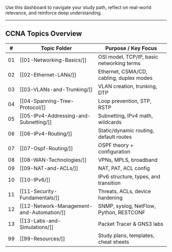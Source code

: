 
Use this dashboard to navigate your study path, reflect on real-world relevance, and reinforce deep understanding.

---

## CCNA Topics Overview

| #  | Topic Folder                                 | Purpose / Key Focus                          |
|----|----------------------------------------------|----------------------------------------------|
| 01 | [[01-Networking-Basics/]]                    | OSI model, TCP/IP, basic networking terms    |
| 02 | [[02-Ethernet-LANs/]]                        | Ethernet, CSMA/CD, cabling, duplex modes     |
| 03 | [[03-VLANs-and-Trunking/]]                   | VLAN creation, trunking, DTP                 |
| 04 | [[04-Spanning-Tree-Protocol/]]               | Loop prevention, STP, RSTP                   |
| 05 | [[05-IPv4-Addressing-and-Subnetting/]]       | Subnetting, IPv4 math, wildcards             |
| 06 | [[06-IPv4-Routing/]]                         | Static/dynamic routing, default routes       |
| 07 | [[07-Ospf-Routing/]]                         | OSPF theory + configuration                  |
| 08 | [[08-WAN-Technologies/]]                     | VPNs, MPLS, broadband                        |
| 09 | [[09-NAT-and-ACLs/]]                         | NAT, PAT, ACL config                         |
| 10 | [[10-IPv6/]]                                 | IPv6 structure, types, and transition        |
| 11 | [[11-Security-Fundamentals/]]                | Threats, ACLs, device hardening              |
| 12 | [[12-Network-Management-and-Automation/]]    | SNMP, syslog, NetFlow, Python, RESTCONF      |
| 13 | [[13-Labs-and-Simulations/]]                 | Packet Tracer & GNS3 labs                    |
| 99 | [[99-Resources/]]                            | Study plans, templates, cheat sheets         |

